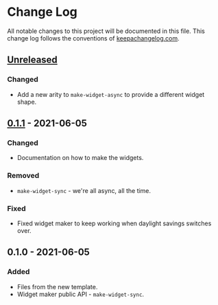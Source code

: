 # Change Log
All notable changes to this project will be documented in this file. This change log follows the conventions of [keepachangelog.com](http://keepachangelog.com/).

## [Unreleased]
### Changed
- Add a new arity to `make-widget-async` to provide a different widget shape.

## [0.1.1] - 2021-06-05
### Changed
- Documentation on how to make the widgets.

### Removed
- `make-widget-sync` - we're all async, all the time.

### Fixed
- Fixed widget maker to keep working when daylight savings switches over.

## 0.1.0 - 2021-06-05
### Added
- Files from the new template.
- Widget maker public API - `make-widget-sync`.

[Unreleased]: https://sourcehost.site/your-name/ejercicios-clojure/compare/0.1.1...HEAD
[0.1.1]: https://sourcehost.site/your-name/ejercicios-clojure/compare/0.1.0...0.1.1
